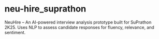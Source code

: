 # neu-hire_suprathon
NeuHire – An AI-powered interview analysis prototype built for SuPrathon 2K25. Uses NLP to assess candidate responses for fluency, relevance, and sentiment.
